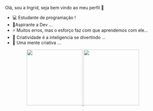 Olá, sou a Ingrid, seja bem vindo ao meu perfil 👋

- 💻 Estudante de programação !
- 🔭Aspirante a Dev ...
- ⚡ Muitos erros, mas o esforço faz com que aprendemos com ele...
- 🤔 Criatividade é a inteligencia se divertindo ...
- 💬 Uma mente criativa ...
<div align="center">
  <a href="https://github.com/Ingridols35">
  <img height="180em" src="https://github-readme-stats.vercel.app/api?username=Ingridols35&show_icons=true&theme=cobalt&include_all_commits=true&count_private=true"/>
  <img height="180em" src="https://github-readme-stats.vercel.app/api/top-langs/?username=Ingridols35&layout=compact&langs_count=7&theme=cobalt"/>
</div>


